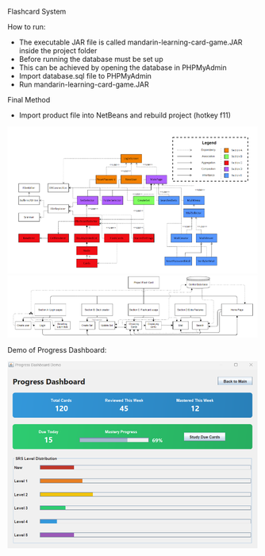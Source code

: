 Flashcard System

How to run:
- The executable JAR file is called mandarin-learning-card-game.JAR inside the project folder
- Before running the database must be set up
- This can be achieved by opening the database in PHPMyAdmin 
- Import database.sql file to PHPMyAdmin
- Run mandarin-learning-card-game.JAR

Final Method

- Import product file into NetBeans and rebuild project (hotkey f11)

![alt text](relationships_and_dependencies.png)
![alt text](system_flow_diagram.png)

Demo of Progress Dashboard:

![alt text](progress_dashboard_demo.png)